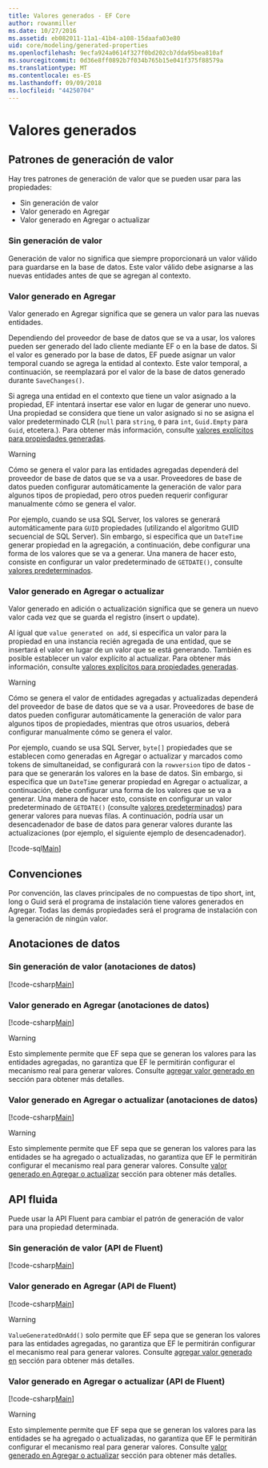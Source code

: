 ```yaml
---
title: Valores generados - EF Core
author: rowanmiller
ms.date: 10/27/2016
ms.assetid: eb082011-11a1-41b4-a108-15daafa03e80
uid: core/modeling/generated-properties
ms.openlocfilehash: 9ecfa924a0614f327f0bd202cb7dda95bea810af
ms.sourcegitcommit: 0d36e8ff0892b7f034b765b15e041f375f88579a
ms.translationtype: MT
ms.contentlocale: es-ES
ms.lasthandoff: 09/09/2018
ms.locfileid: "44250704"
---
```

# <a name="generated-values"></a>Valores generados

## <a name="value-generation-patterns"></a>Patrones de generación de valor

Hay tres patrones de generación de valor que se pueden usar para las propiedades:
* Sin generación de valor
* Valor generado en Agregar
* Valor generado en Agregar o actualizar

### <a name="no-value-generation"></a>Sin generación de valor

Generación de valor no significa que siempre proporcionará un valor válido para guardarse en la base de datos. Este valor válido debe asignarse a las nuevas entidades antes de que se agregan al contexto.

### <a name="value-generated-on-add"></a>Valor generado en Agregar

Valor generado en Agregar significa que se genera un valor para las nuevas entidades.

Dependiendo del proveedor de base de datos que se va a usar, los valores pueden ser generado del lado cliente mediante EF o en la base de datos. Si el valor es generado por la base de datos, EF puede asignar un valor temporal cuando se agrega la entidad al contexto. Este valor temporal, a continuación, se reemplazará por el valor de la base de datos generado durante `SaveChanges()`.

Si agrega una entidad en el contexto que tiene un valor asignado a la propiedad, EF intentará insertar ese valor en lugar de generar uno nuevo. Una propiedad se considera que tiene un valor asignado si no se asigna el valor predeterminado CLR (`null` para `string`, `0` para `int`, `Guid.Empty` para `Guid`, etcetera.). Para obtener más información, consulte [valores explícitos para propiedades generadas](../saving/explicit-values-generated-properties.md).

> [!WARNING]  
> Cómo se genera el valor para las entidades agregadas dependerá del proveedor de base de datos que se va a usar. Proveedores de base de datos pueden configurar automáticamente la generación de valor para algunos tipos de propiedad, pero otros pueden requerir configurar manualmente cómo se genera el valor.
>
> Por ejemplo, cuando se usa SQL Server, los valores se generará automáticamente para `GUID` propiedades (utilizando el algoritmo GUID secuencial de SQL Server). Sin embargo, si especifica que un `DateTime` generar propiedad en la agregación, a continuación, debe configurar una forma de los valores que se va a generar. Una manera de hacer esto, consiste en configurar un valor predeterminado de `GETDATE()`, consulte [valores predeterminados](relational/default-values.md).

### <a name="value-generated-on-add-or-update"></a>Valor generado en Agregar o actualizar

Valor generado en adición o actualización significa que se genera un nuevo valor cada vez que se guarda el registro (insert o update).

Al igual que `value generated on add`, si especifica un valor para la propiedad en una instancia recién agregada de una entidad, que se insertará el valor en lugar de un valor que se está generando. También es posible establecer un valor explícito al actualizar. Para obtener más información, consulte [valores explícitos para propiedades generadas](../saving/explicit-values-generated-properties.md).

> [!WARNING]
> Cómo se genera el valor de entidades agregadas y actualizadas dependerá del proveedor de base de datos que se va a usar. Proveedores de base de datos pueden configurar automáticamente la generación de valor para algunos tipos de propiedades, mientras que otros usuarios, deberá configurar manualmente cómo se genera el valor.
> 
> Por ejemplo, cuando se usa SQL Server, `byte[]` propiedades que se establecen como generadas en Agregar o actualizar y marcados como tokens de simultaneidad, se configurará con la `rowversion` tipo de datos - para que se generarán los valores en la base de datos. Sin embargo, si especifica que un `DateTime` generar propiedad en Agregar o actualizar, a continuación, debe configurar una forma de los valores que se va a generar. Una manera de hacer esto, consiste en configurar un valor predeterminado de `GETDATE()` (consulte [valores predeterminados](relational/default-values.md)) para generar valores para nuevas filas. A continuación, podría usar un desencadenador de base de datos para generar valores durante las actualizaciones (por ejemplo, el siguiente ejemplo de desencadenador).
> 
> [!code-sql[Main](../../../samples/core/Modeling/FluentAPI/Samples/ValueGeneratedOnAddOrUpdate.sql)]

## <a name="conventions"></a>Convenciones

Por convención, las claves principales de no compuestas de tipo short, int, long o Guid será el programa de instalación tiene valores generados en Agregar. Todas las demás propiedades será el programa de instalación con la generación de ningún valor.

## <a name="data-annotations"></a>Anotaciones de datos

### <a name="no-value-generation-data-annotations"></a>Sin generación de valor (anotaciones de datos)

[!code-csharp[Main](../../../samples/core/Modeling/DataAnnotations/Samples/ValueGeneratedNever.cs#Sample)]

### <a name="value-generated-on-add-data-annotations"></a>Valor generado en Agregar (anotaciones de datos)

[!code-csharp[Main](../../../samples/core/Modeling/DataAnnotations/Samples/ValueGeneratedOnAdd.cs#Sample)]

> [!WARNING]  
> Esto simplemente permite que EF sepa que se generan los valores para las entidades agregadas, no garantiza que EF le permitirán configurar el mecanismo real para generar valores. Consulte [agregar valor generado en](#value-generated-on-add) sección para obtener más detalles.

### <a name="value-generated-on-add-or-update-data-annotations"></a>Valor generado en Agregar o actualizar (anotaciones de datos)

[!code-csharp[Main](../../../samples/core/Modeling/DataAnnotations/Samples/ValueGeneratedOnAddOrUpdate.cs#Sample)]

> [!WARNING]  
> Esto simplemente permite que EF sepa que se generan los valores para las entidades se ha agregado o actualizadas, no garantiza que EF le permitirán configurar el mecanismo real para generar valores. Consulte [valor generado en Agregar o actualizar](#value-generated-on-add-or-update) sección para obtener más detalles.

## <a name="fluent-api"></a>API fluida

Puede usar la API Fluent para cambiar el patrón de generación de valor para una propiedad determinada.

### <a name="no-value-generation-fluent-api"></a>Sin generación de valor (API de Fluent)

[!code-csharp[Main](../../../samples/core/Modeling/FluentAPI/Samples/ValueGeneratedNever.cs#Sample)]

### <a name="value-generated-on-add-fluent-api"></a>Valor generado en Agregar (API de Fluent)

[!code-csharp[Main](../../../samples/core/Modeling/FluentAPI/Samples/ValueGeneratedOnAdd.cs#Sample)]

> [!WARNING]  
> `ValueGeneratedOnAdd()` solo permite que EF sepa que se generan los valores para las entidades agregadas, no garantiza que EF le permitirán configurar el mecanismo real para generar valores.  Consulte [agregar valor generado en](#value-generated-on-add) sección para obtener más detalles.

### <a name="value-generated-on-add-or-update-fluent-api"></a>Valor generado en Agregar o actualizar (API de Fluent)

[!code-csharp[Main](../../../samples/core/Modeling/FluentAPI/Samples/ValueGeneratedOnAddOrUpdate.cs#Sample)]

> [!WARNING]  
> Esto simplemente permite que EF sepa que se generan los valores para las entidades se ha agregado o actualizadas, no garantiza que EF le permitirán configurar el mecanismo real para generar valores. Consulte [valor generado en Agregar o actualizar](#value-generated-on-add-or-update) sección para obtener más detalles.
